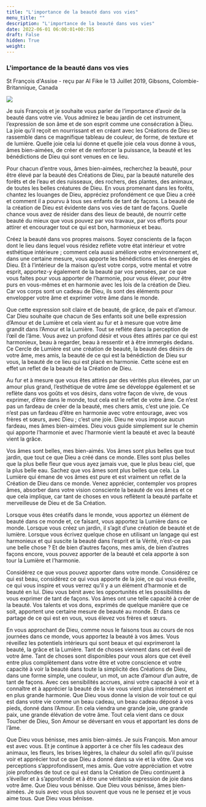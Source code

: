 ```yaml
---
title: "L'importance de la beauté dans vos vies"
menu_title: ""
description: "L'importance de la beauté dans vos vies"
date: 2022-06-01 06:00:01+00:785
draft: False
hidden: True
weight:
---
```

### L'importance de la beauté dans vos vies

St François d'Assise - reçu par Al Fike le 13 Juillet 2019, Gibsons, Colombie-Britannique, Canada

![](/fr-contemporary-messages/fr-contemporary-messages-by-date-order/fr-contemporary-messages-2019/paysage-du-canada.jpg)

Je suis François et je souhaite vous parler de l’importance d’avoir de la beauté dans votre vie. Vous admirez le beau jardin de cet instrument, l’expression de son âme et de son esprit comme une consécration à Dieu. La joie qu’il reçoit en nourrissant et en créant avec les Créations de Dieu se rassemble dans ce magnifique tableau de couleur, de forme, de texture et de lumière. Quelle joie cela lui donne et quelle joie cela vous donne à vous, âmes bien-aimées, de créer et de renforcer la puissance, la beauté et les bénédictions de Dieu qui sont venues en ce lieu.

Pour chacun d’entre vous, âmes bien-aimées, recherchez la beauté, pour être élevé par la beauté des Créations de Dieu, par la beauté naturelle des forêts et de l’eau et des ruisseaux, des rochers, des plantes, des animaux, de toutes les belles créatures de Dieu. En vous promenant dans les forêts, chantez les louanges de Dieu, appréciez profondément ce que Dieu a créé et comment il a pourvu à tous ses enfants de tant de façons. La beauté de la création de Dieu est évidente dans vos vies de tant de façons. Quelle chance vous avez de résider dans des lieux de beauté, de nourrir cette beauté du mieux que vous pouvez par vos travaux, par vos efforts pour attirer et encourager tout ce qui est bon, harmonieux et beau.

Créez la beauté dans vos propres maisons. Soyez conscients de la façon dont le lieu dans lequel vous résidez reflète votre état intérieur et votre esthétique intérieure ; comment cela aussi améliore votre environnement et, dans une certaine mesure, vous apporte les bénédictions et les énergies de Dieu. Et à l’intérieur de la maison qu’est votre corps, votre mental et votre esprit, apportez-y également de la beauté par vos pensées, par ce que vous faites pour vous apporter de l’harmonie, pour vous élever, pour être purs en vous-mêmes et en harmonie avec les lois de la création de Dieu. Car vos corps sont un cadeau de Dieu, ils sont des éléments pour envelopper votre âme et exprimer votre âme dans le monde.

Que cette expression soit claire et de beauté, de grâce, de paix et d’amour. Car Dieu souhaite que chacun de Ses enfants soit une belle expression d’Amour et de Lumière et cela vient au fur et à mesure que votre âme grandit dans l’Amour et la Lumière. Tout se reflète dans la perception de l’œil de l’âme. Vous avez un profond désir et vous êtes attirés par ce qui est harmonieux, beau à regarder, beau à ressentir et à être immergés dedans. Ce Cercle de Lumière est une création de beauté, la beauté des désirs de votre âme, mes amis, la beauté de ce qui est la bénédiction de Dieu sur vous, la beauté de ce lieu qui est placé en harmonie. Cette scène est en effet un reflet de la beauté de la Création de Dieu.

Au fur et à mesure que vous êtes attirés par des vérités plus élevées, par un amour plus grand, l’esthétique de votre âme se développe également et se reflète dans vos goûts et vos désirs, dans votre façon de vivre, de vous exprimer, d’être dans le monde, tout cela est le reflet de votre âme. Ce n’est pas un fardeau de créer de la beauté, mes chers amis, c’est une joie. Ce n’est pas un fardeau d’être en harmonie avec votre entourage, avec vos frères et sœurs, avec Dieu ; c’est une joie. Dieu ne vous impose aucun fardeau, mes âmes bien-aimées. Dieu vous guide simplement sur le chemin qui apporte l’harmonie et avec l’harmonie vient la beauté et avec la beauté vient la grâce.

Vos âmes sont belles, mes bien-aimés. Vos âmes sont plus belles que tout jardin, que tout ce que Dieu a créé dans ce monde. Elles sont plus belles que la plus belle fleur que vous ayez jamais vue, que le plus beau ciel, que la plus belle eau. Sachez que vos âmes sont plus belles que cela. La Lumière qui émane de vos âmes est pure et est vraiment un reflet de la Création de Dieu dans ce monde. Venez apprécier, contempler vos propres âmes, absorber dans votre vision consciente la beauté de vos âmes et ce que cela implique, car tant de choses en vous reflètent la beauté parfaite et merveilleuse de Dieu et de Sa Création.

Lorsque vous êtes créatifs dans le monde, vous apportez un élément de beauté dans ce monde et, ce faisant, vous apportez la Lumière dans ce monde. Lorsque vous créez un jardin, il s’agit d’une création de beauté et de lumière. Lorsque vous écrivez quelque chose en utilisant un langage qui est harmonieux et qui suscite la beauté dans l’esprit et la Vérité, n’est-ce pas une belle chose ? Et de bien d’autres façons, mes amis, de bien d’autres façons encore, vous pouvez apporter de la beauté et cela apporte à son tour la Lumière et l’harmonie.

Considérez ce que vous pouvez apporter dans votre monde. Considérez ce qui est beau, considérez ce qui vous apporte de la joie, ce qui vous éveille, ce qui vous inspire et vous verrez qu’il y a un élément d’harmonie et de beauté en lui. Dieu vous bénit avec les opportunités et les possibilités de vous exprimer de tant de façons. Vos âmes ont une telle capacité à créer de la beauté. Vos talents et vos dons, exprimés de quelque manière que ce soit, apportent une certaine mesure de beauté au monde. Et dans ce partage de ce qui est en vous, vous élevez vos frères et sœurs.

En vous approchant de Dieu, comme nous le faisons tous au cours de nos journées dans ce monde, vous apportez la beauté à vos âmes. Vous réveillez les potentiels intérieurs qui sont beaux et qui exprimeront la beauté, la grâce et la Lumière. Tant de choses viennent dans cet éveil de votre âme. Tant de choses sont disponibles pour vous alors que cet éveil entre plus complètement dans votre être et votre conscience et votre capacité à voir la beauté dans toute la simplicité des Créations de Dieu, dans une forme simple, une couleur, un mot, un acte d’amour d’un autre, de tant de façons. Avec ces sensibilités accrues, ainsi votre capacité à voir et à connaître et à apprécier la beauté de la vie vous vient plus intensément et en plus grande harmonie. Que Dieu vous donne la vision de voir tout ce qui est dans votre vie comme un beau cadeau, un beau cadeau déposé à vos pieds, donné dans l’Amour. En cela viendra une grande joie, une grande paix, une grande élévation de votre âme. Tout cela vient dans ce doux Toucher de Dieu, Son Amour se déversant en vous et apportant les dons de l’âme.

Que Dieu vous bénisse, mes amis bien-aimés. Je suis François. Mon amour est avec vous. Et je continue à apporter à ce cher fils les cadeaux des animaux, les fleurs, les brises légères, la chaleur du soleil afin qu’il puisse voir et apprécier tout ce que Dieu a donné dans sa vie et la vôtre. Que vos perceptions s’approfondissent, mes amis. Que votre appréciation et votre joie profondes de tout ce qui est dans la Création de Dieu continuent à s’éveiller et à s’approfondir et à être une véritable expression de joie dans votre âme. Que Dieu vous bénisse. Que Dieu vous bénisse, âmes bien-aimées. Je suis avec vous plus souvent que vous ne le pensez et je vous aime tous. Que Dieu vous bénisse.



